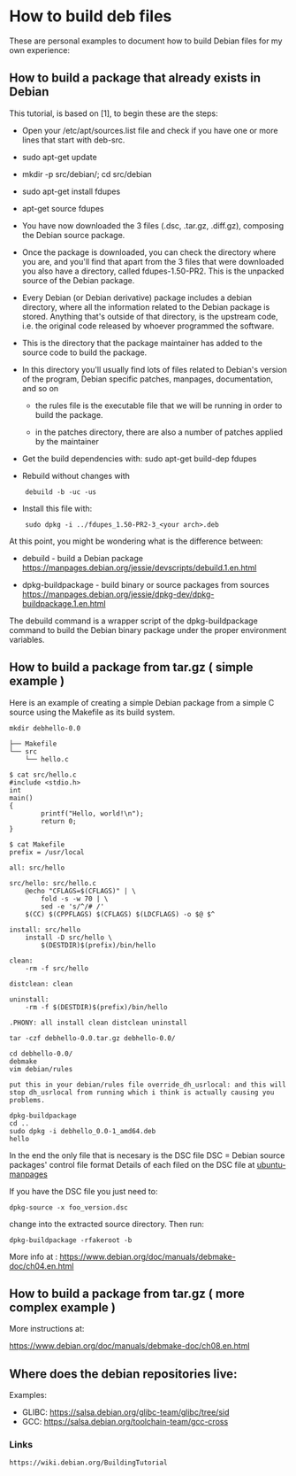 # How to build deb files

These are personal examples to document how to build Debian files for my own
experience: 

## How to build a package that already exists in Debian

This tutorial, is based on [1], to begin these are the steps:
 
 * Open your /etc/apt/sources.list file and check if you have one or more lines
   that start with deb-src.

 * sudo apt-get update

 * mkdir -p src/debian/; cd src/debian

 * sudo apt-get install fdupes

 * apt-get source fdupes

 * You have now downloaded the 3 files (.dsc, .tar.gz, .diff.gz), composing the
   Debian source package.

 * Once the package is downloaded, you can check the directory where you are, and you'll find that apart from the 3 files that were downloaded you also have a directory, called fdupes-1.50-PR2. This is the unpacked source of the
   Debian package.

 * Every Debian (or Debian derivative) package includes a debian directory,
   where all the information related to the Debian package is stored. Anything that's outside of that directory, is the upstream code, i.e. the original code released by whoever programmed the software.

 * This is the directory that the package maintainer has added to the source
   code to build the package.

 * In this directory you'll usually find lots of files related to Debian's
   version of the program, Debian specific patches, manpages, documentation,
   and so on

    * the rules file is the executable file that we will be running in order to
      build the package.

    * in the patches directory, there are also a number of patches applied by
      the maintainer

 * Get the build dependencies with: sudo apt-get build-dep fdupes

 * Rebuild without changes with
```
    debuild -b -uc -us
```
 * Install this file with:
```
    sudo dpkg -i ../fdupes_1.50-PR2-3_<your arch>.deb
```

At this point, you might be wondering what is the difference between: 

* debuild - build a Debian package
https://manpages.debian.org/jessie/devscripts/debuild.1.en.html

* dpkg-buildpackage - build binary or source packages from sources
https://manpages.debian.org/jessie/dpkg-dev/dpkg-buildpackage.1.en.html


The debuild command is a wrapper script of the dpkg-buildpackage command to
build the Debian binary package under the proper environment variables.

## How to build a package from tar.gz ( simple example ) 

Here is an example of creating a simple Debian package from a simple C source
using the Makefile as its build system.

```
mkdir debhello-0.0

├── Makefile
└── src
    └── hello.c

$ cat src/hello.c
#include <stdio.h>
int
main()
{
        printf("Hello, world!\n");
        return 0;
}

$ cat Makefile
prefix = /usr/local

all: src/hello

src/hello: src/hello.c
	@echo "CFLAGS=$(CFLAGS)" | \
		fold -s -w 70 | \
		sed -e 's/^/# /'
	$(CC) $(CPPFLAGS) $(CFLAGS) $(LDCFLAGS) -o $@ $^

install: src/hello
	install -D src/hello \
		$(DESTDIR)$(prefix)/bin/hello

clean:
	-rm -f src/hello

distclean: clean

uninstall:
	-rm -f $(DESTDIR)$(prefix)/bin/hello

.PHONY: all install clean distclean uninstall

tar -czf debhello-0.0.tar.gz debhello-0.0/

cd debhello-0.0/
debmake
vim debian/rules

put this in your debian/rules file override_dh_usrlocal: and this will stop dh_usrlocal from running which i think is actually causing you problems.

dpkg-buildpackage
cd ..
sudo dpkg -i debhello_0.0-1_amd64.deb
hello
```



In the end the only file that is necesary is the DSC file
DSC = Debian source packages' control file format
Details of each filed on the DSC file at [ubuntu-manpages](http://manpages.ubuntu.com/manpages/bionic/man5/dsc.5.html)


If you have the DSC file you just need to: 

```
dpkg-source -x foo_version.dsc
```
change into the extracted source directory. Then run:

```
dpkg-buildpackage -rfakeroot -b
```


More info at : 
https://www.debian.org/doc/manuals/debmake-doc/ch04.en.html


## How to build a package from tar.gz ( more complex example ) 

More instructions at: 

https://www.debian.org/doc/manuals/debmake-doc/ch08.en.html

## Where does the debian repositories live: 

Examples: 

 * GLIBC:   https://salsa.debian.org/glibc-team/glibc/tree/sid
 * GCC:     https://salsa.debian.org/toolchain-team/gcc-cross 

### Links

    https://wiki.debian.org/BuildingTutorial


